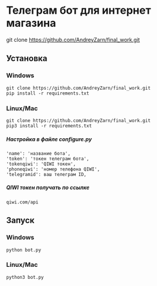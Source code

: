 # Телеграм бот для интернет магазина


git clone https://github.com/AndreyZarn/final_work.git
## Установка

### Windows
    git clone https://github.com/AndreyZarn/final_work.git
    pip install -r requirements.txt
### Linux/Mac
    git clone https://github.com/AndreyZarn/final_work.git
    pip3 install -r requirements.txt

##### Настройка в файле configure.py
 
    'name': 'название бота',
    'token': 'токен телеграм бота',
    'tokenqiwi': 'QIWI токен',
    'phoneqiwi': 'номер телефона QIWI',
    'telegramid': ваш телеграм ID,

##### QIWI токен получать по ссылке 
    qiwi.com/api

## Запуск
### Windows
    python bot.py

### Linux/Mac
    python3 bot.py
